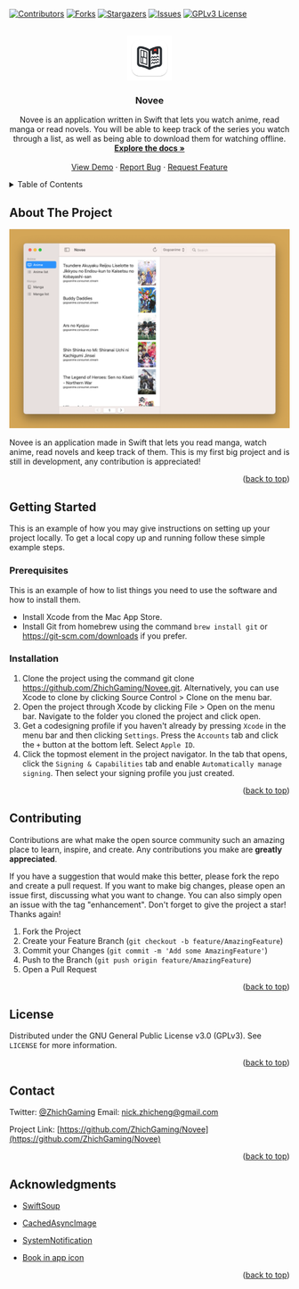 <!-- Improved compatibility of back to top link: See: https://github.com/othneildrew/Best-README-Template/pull/73 -->
<a name="readme-top"></a>
<!--
*** Thanks for checking out the Best-README-Template. If you have a suggestion
*** that would make this better, please fork the repo and create a pull request
*** or simply open an issue with the tag "enhancement".
*** Don't forget to give the project a star!
*** Thanks again! Now go create something AMAZING! :D
-->



<!-- PROJECT SHIELDS -->
<!--
*** I'm using markdown "reference style" links for readability.
*** Reference links are enclosed in brackets [ ] instead of parentheses ( ).
*** See the bottom of this document for the declaration of the reference variables
*** for contributors-url, forks-url, etc. This is an optional, concise syntax you may use.
*** https://www.markdownguide.org/basic-syntax/#reference-style-links
-->
[![Contributors][contributors-shield]][contributors-url]
[![Forks][forks-shield]][forks-url]
[![Stargazers][stars-shield]][stars-url]
[![Issues][issues-shield]][issues-url]
[![GPLv3 License][license-shield]][license-url]



<!-- PROJECT LOGO -->
<br />
<div align="center">
  <a href="https://github.com/ZhichGaming/Novee">
    <img src="images/logo.png" alt="Logo" width="80" height="80">
  </a>

<h3 align="center">Novee</h3>

  <p align="center">
    Novee is an application written in Swift that lets you watch anime, read manga or read novels. You will be able to keep track of the series you watch through a list, as well as being able to download them for watching offline.
    <br />
    <a href="https://github.com/ZhichGaming/Novee"><strong>Explore the docs »</strong></a>
    <br />
    <br />
    <a href="https://github.com/ZhichGaming/Novee">View Demo</a>
    ·
    <a href="https://github.com/ZhichGaming/Novee/issues">Report Bug</a>
    ·
    <a href="https://github.com/ZhichGaming/Novee/issues">Request Feature</a>
  </p>
</div>



<!-- TABLE OF CONTENTS -->
<details>
  <summary>Table of Contents</summary>
  <ol>
    <li>
      <a href="#about-the-project">About The Project</a>
    </li>
    <li>
      <a href="#getting-started">Getting Started</a>
      <ul>
        <li><a href="#prerequisites">Prerequisites</a></li>
        <li><a href="#installation">Installation</a></li>
      </ul>
    </li>
    <li><a href="#contributing">Contributing</a></li>
    <li><a href="#license">License</a></li>
    <li><a href="#contact">Contact</a></li>
    <li><a href="#acknowledgments">Acknowledgments</a></li>
  </ol>
</details>



<!-- ABOUT THE PROJECT -->
## About The Project

[![Novee Screen Shot][product-screenshot]](https://example.com)

Novee is an application made in Swift that lets you read manga, watch anime, read novels and keep track of them. This is my first big project and is still in development, any contribution is appreciated!


<p align="right">(<a href="#readme-top">back to top</a>)</p>



<!-- GETTING STARTED -->
## Getting Started

This is an example of how you may give instructions on setting up your project locally.
To get a local copy up and running follow these simple example steps.

### Prerequisites

This is an example of how to list things you need to use the software and how to install them.
* Install Xcode from the Mac App Store.
* Install Git from homebrew using the command `brew install git` or https://git-scm.com/downloads if you prefer.

### Installation

1. Clone the project using the command git clone https://github.com/ZhichGaming/Novee.git. Alternatively, you can use Xcode to clone by clicking Source Control > Clone on the menu bar.
2. Open the project through Xcode by clicking File > Open on the menu bar. Navigate to the folder you cloned the project and click open.
3. Get a codesigning profile if you haven't already by pressing `Xcode` in the menu bar and then clicking `Settings`. Press the `Accounts` tab and click the `+` button at the bottom left. Select `Apple ID`. 
4. Click the topmost element in the project navigator. In the tab that opens, click the `Signing & Capabilities` tab and enable `Automatically manage signing`. Then select your signing profile you just created. 

<p align="right">(<a href="#readme-top">back to top</a>)</p>



<!-- CONTRIBUTING -->
## Contributing

Contributions are what make the open source community such an amazing place to learn, inspire, and create. Any contributions you make are **greatly appreciated**.

If you have a suggestion that would make this better, please fork the repo and create a pull request. If you want to make big changes, please open an issue first, discussing what you want to change. You can also simply open an issue with the tag "enhancement".
Don't forget to give the project a star! Thanks again!

1. Fork the Project
2. Create your Feature Branch (`git checkout -b feature/AmazingFeature`)
3. Commit your Changes (`git commit -m 'Add some AmazingFeature'`)
4. Push to the Branch (`git push origin feature/AmazingFeature`)
5. Open a Pull Request

<p align="right">(<a href="#readme-top">back to top</a>)</p>



<!-- LICENSE -->
## License

Distributed under the GNU General Public License v3.0 (GPLv3). See `LICENSE` for more information.

<p align="right">(<a href="#readme-top">back to top</a>)</p>



<!-- CONTACT -->
## Contact

Twitter: [@ZhichGaming](https://twitter.com/@ZhichGaming)
Email: nick.zhicheng@gmail.com

Project Link: [https://github.com/ZhichGaming/Novee](https://github.com/ZhichGaming/Novee)

<p align="right">(<a href="#readme-top">back to top</a>)</p>



<!-- ACKNOWLEDGMENTS -->
## Acknowledgments

* [SwiftSoup](https://github.com/scinfu/SwiftSoup)
* [CachedAsyncImage](https://github.com/lorenzofiamingo/swiftui-cached-async-image)
* [SystemNotification](https://github.com/danielsaidi/SystemNotification)

* [Book in app icon](https://www.svgrepo.com/svg/496863/book-saved)

<p align="right">(<a href="#readme-top">back to top</a>)</p>



<!-- MARKDOWN LINKS & IMAGES -->
<!-- https://www.markdownguide.org/basic-syntax/#reference-style-links -->
[contributors-shield]: https://img.shields.io/github/contributors/ZhichGaming/Novee.svg?style=for-the-badge
[contributors-url]: https://github.com/ZhichGaming/Novee/graphs/contributors
[forks-shield]: https://img.shields.io/github/forks/ZhichGaming/Novee.svg?style=for-the-badge
[forks-url]: https://github.com/ZhichGaming/Novee/network/members
[stars-shield]: https://img.shields.io/github/stars/ZhichGaming/Novee.svg?style=for-the-badge
[stars-url]: https://github.com/ZhichGaming/Novee/stargazers
[issues-shield]: https://img.shields.io/github/issues/ZhichGaming/Novee.svg?style=for-the-badge
[issues-url]: https://github.com/ZhichGaming/Novee/issues
[license-shield]: https://img.shields.io/github/license/ZhichGaming/Novee.svg?style=for-the-badge
[license-url]: https://github.com/ZhichGaming/Novee/blob/master/LICENSE.txt
[linkedin-shield]: https://img.shields.io/badge/-LinkedIn-black.svg?style=for-the-badge&logo=linkedin&colorB=555
[product-screenshot]: images/anime-menu.png
